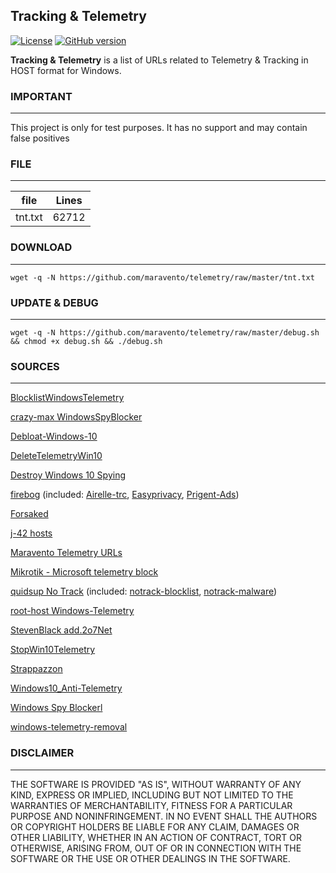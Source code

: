 ## Tracking & Telemetry

[![License](https://img.shields.io/badge/License-GPLv3-blue.svg)](https://www.gnu.org/licenses/gpl.txt)
[![GitHub version](https://img.shields.io/badge/Version-1.0-yellowgreen.svg)](http://www.maravento.com)

**Tracking & Telemetry** is a list of URLs related to Telemetry & Tracking in HOST format for Windows.

### IMPORTANT
---

This project is only for test purposes. It has no support and may contain false positives

### FILE
---

|file|Lines|
|----|-----|
|tnt.txt|62712|

### DOWNLOAD
---

```
wget -q -N https://github.com/maravento/telemetry/raw/master/tnt.txt
```

### UPDATE & DEBUG
---

```
wget -q -N https://github.com/maravento/telemetry/raw/master/debug.sh && chmod +x debug.sh && ./debug.sh
```

### SOURCES
---

[BlocklistWindowsTelemetry](https://raw.githubusercontent.com/kevle2/BlocklistWindowsTelemetry/master/Blocklist.txt)

[crazy-max WindowsSpyBlocker](https://raw.githubusercontent.com/crazy-max/WindowsSpyBlocker/master/data/hosts/spy.txt)

[Debloat-Windows-10](https://github.com/W4RH4WK/Debloat-Windows-10/blob/master/scripts/block-telemetry.ps1)

[DeleteTelemetryWin10](https://raw.githubusercontent.com/AlexanderOnischuk/DeleteTelemetryWin10/master/DeleteTelemetryWin10.bat)

[Destroy Windows 10 Spying](https://github.com/Nummer/Destroy-Windows-10-Spying/releases)

[firebog](https://firebog.net/) (included: [Airelle-trc](https://v.firebog.net/hosts/Airelle-trc.txt), [Easyprivacy](https://v.firebog.net/hosts/Easyprivacy.txt), [Prigent-Ads](https://v.firebog.net/hosts/Prigent-Ads.txt))

[Forsaked](https://raw.githubusercontent.com/Forsaked/hosts/master/hosts)

[j-42 hosts](https://raw.githubusercontent.com/j-42/hosts/master/hosts)

[Maravento Telemetry URLs](https://raw.githubusercontent.com/maravento/blackweb/master/bwupdate/telemetryurls.txt)

[Mikrotik - Microsoft telemetry block](https://gist.githubusercontent.com/changeme/a2e6aa686303eb47f3dc9f830fdae703/raw/24af43dd0fa9f920f10cdd5d2b3e74060596bf21/Mikrotik%2520-%2520Microsoft%2520telemetry%2520block)

[quidsup No Track](https://gitlab.com/quidsup/notrack-blocklists/) (included: [notrack-blocklist](https://gitlab.com/quidsup/notrack-blocklists/raw/master/notrack-blocklist.txt), [notrack-malware](https://gitlab.com/quidsup/notrack-blocklists/raw/master/notrack-malware.txt))

[root-host Windows-Telemetry](https://raw.githubusercontent.com/root-host/Windows-Telemetry/master/domains3)

[StevenBlack add.2o7Net](https://raw.githubusercontent.com/StevenBlack/hosts/master/data/add.2o7Net/hosts)

[StopWin10Telemetry](https://raw.githubusercontent.com/cbuctok/StopWin10Telemetry/master/blocklist.ps1)

[Strappazzon](https://github.com/Strappazzon/teleme7ry/blob/master/teleme7ry.bat)

[Windows10_Anti-Telemetry](https://raw.githubusercontent.com/beerisgood/Windows10_Anti-Telemetry/master/Stop%20Microsoft%20spying%20with%20Windows%20Firewall)

[Windows Spy Blockerl](https://github.com/crazy-max/WindowsSpyBlockerl)

[windows-telemetry-removal](https://raw.githubusercontent.com/szotsaki/windows-telemetry-removal/master/WindowsTelemetryRemoval.bat)

### DISCLAIMER
---

THE SOFTWARE IS PROVIDED "AS IS", WITHOUT WARRANTY OF ANY KIND, EXPRESS OR IMPLIED, INCLUDING BUT NOT LIMITED TO THE WARRANTIES OF MERCHANTABILITY, FITNESS FOR A PARTICULAR PURPOSE AND NONINFRINGEMENT. IN NO EVENT SHALL THE AUTHORS OR COPYRIGHT HOLDERS BE LIABLE FOR ANY CLAIM, DAMAGES OR OTHER LIABILITY, WHETHER IN AN ACTION OF CONTRACT, TORT OR OTHERWISE, ARISING FROM, OUT OF OR IN CONNECTION WITH THE SOFTWARE OR THE USE OR OTHER DEALINGS IN THE SOFTWARE.
